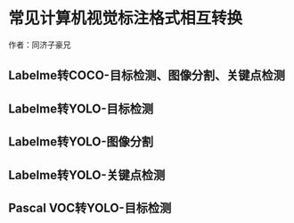 # 常见计算机视觉标注格式相互转换

作者：同济子豪兄

## Labelme转COCO-目标检测、图像分割、关键点检测

## Labelme转YOLO-目标检测

## Labelme转YOLO-图像分割

## Labelme转YOLO-关键点检测

## Pascal VOC转YOLO-目标检测
